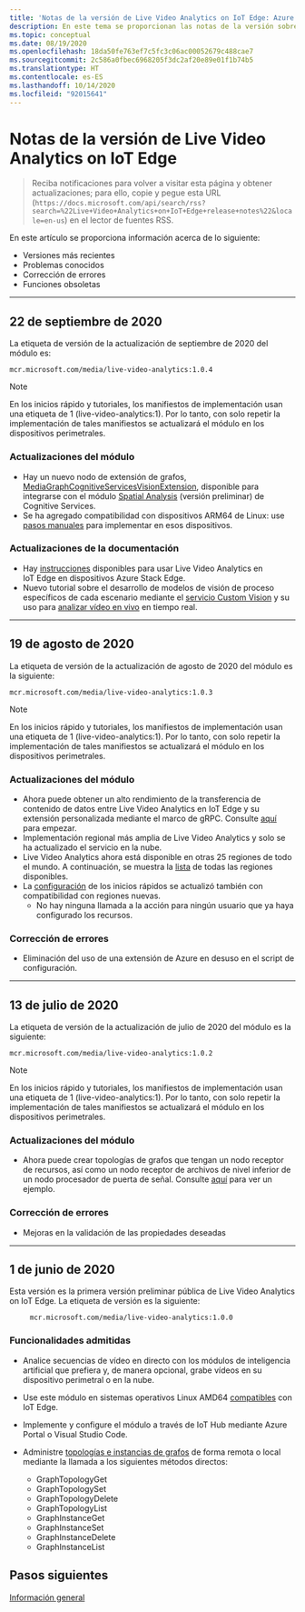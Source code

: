 ```yaml
---
title: 'Notas de la versión de Live Video Analytics on IoT Edge: Azure'
description: En este tema se proporcionan las notas de la versión sobre las mejoras, las versiones, las correcciones de errores y los problemas conocidos de Live Video Analytics on IoT Edge.
ms.topic: conceptual
ms.date: 08/19/2020
ms.openlocfilehash: 18da50fe763ef7c5fc3c06ac00052679c488cae7
ms.sourcegitcommit: 2c586a0fbec6968205f3dc2af20e89e01f1b74b5
ms.translationtype: HT
ms.contentlocale: es-ES
ms.lasthandoff: 10/14/2020
ms.locfileid: "92015641"
---
```

# <a name="live-video-analytics-on-iot-edge-release-notes"></a>Notas de la versión de Live Video Analytics on IoT Edge

>Reciba notificaciones para volver a visitar esta página y obtener actualizaciones; para ello, copie y pegue esta URL (`https://docs.microsoft.com/api/search/rss?search=%22Live+Video+Analytics+on+IoT+Edge+release+notes%22&locale=en-us`) en el lector de fuentes RSS.

En este artículo se proporciona información acerca de lo siguiente:

* Versiones más recientes
* Problemas conocidos
* Corrección de errores
* Funciones obsoletas

<hr width=100%>

## <a name="september-22-2020"></a>22 de septiembre de 2020

La etiqueta de versión de la actualización de septiembre de 2020 del módulo es:

```
mcr.microsoft.com/media/live-video-analytics:1.0.4
```

> [!NOTE]
> En los inicios rápido y tutoriales, los manifiestos de implementación usan una etiqueta de 1 (live-video-analytics:1). Por lo tanto, con solo repetir la implementación de tales manifiestos se actualizará el módulo en los dispositivos perimetrales.

### <a name="module-updates"></a>Actualizaciones del módulo

* Hay un nuevo nodo de extensión de grafos, [MediaGraphCognitiveServicesVisionExtension](spatial-analysis-tutorial.md), disponible para integrarse con el módulo [Spatial Analysis](/legal/cognitive-services/computer-vision/intro-to-spatial-analysis-public-preview) (versión preliminar) de Cognitive Services.
* Se ha agregado compatibilidad con dispositivos ARM64 de Linux: use [pasos manuales](deploy-iot-edge-device.md) para implementar en esos dispositivos.

### <a name="documentation-updates"></a>Actualizaciones de la documentación

* Hay [instrucciones](deploy-azure-stack-edge-how-to.md) disponibles para usar Live Video Analytics en IoT Edge en dispositivos Azure Stack Edge.
* Nuevo tutorial sobre el desarrollo de modelos de visión de proceso específicos de cada escenario mediante el [servicio Custom Vision](https://azure.microsoft.com/services/cognitive-services/custom-vision-service/) y su uso para [analizar vídeo en vivo](custom-vision-tutorial.md) en tiempo real.

<hr width=100%>

## <a name="august-19-2020"></a>19 de agosto de 2020

La etiqueta de versión de la actualización de agosto de 2020 del módulo es la siguiente:

```
mcr.microsoft.com/media/live-video-analytics:1.0.3
```

> [!NOTE]
> En los inicios rápido y tutoriales, los manifiestos de implementación usan una etiqueta de 1 (live-video-analytics:1). Por lo tanto, con solo repetir la implementación de tales manifiestos se actualizará el módulo en los dispositivos perimetrales.

### <a name="module-updates"></a>Actualizaciones del módulo

* Ahora puede obtener un alto rendimiento de la transferencia de contenido de datos entre Live Video Analytics en IoT Edge y su extensión personalizada mediante el marco de gRPC. Consulte [aquí](analyze-live-video-use-your-grpc-model-quickstart.md) para empezar.
* Implementación regional más amplia de Live Video Analytics y solo se ha actualizado el servicio en la nube.  
* Live Video Analytics ahora está disponible en otras 25 regiones de todo el mundo. A continuación, se muestra la [lista](https://azure.microsoft.com/global-infrastructure/services/?products=media-services) de todas las regiones disponibles.  
* La [configuración](https://aka.ms/lva-edge/setup-resources-for-samples) de los inicios rápidos se actualizó también con compatibilidad con regiones nuevas.
    * No hay ninguna llamada a la acción para ningún usuario que ya haya configurado los recursos.

### <a name="bug-fixes"></a>Corrección de errores 

* Eliminación del uso de una extensión de Azure en desuso en el script de configuración.

<hr width=100%>

## <a name="july-13-2020"></a>13 de julio de 2020

La etiqueta de versión de la actualización de julio de 2020 del módulo es la siguiente:

```
mcr.microsoft.com/media/live-video-analytics:1.0.2
```

> [!NOTE]
> En los inicios rápido y tutoriales, los manifiestos de implementación usan una etiqueta de 1 (live-video-analytics:1). Por lo tanto, con solo repetir la implementación de tales manifiestos se actualizará el módulo en los dispositivos perimetrales.

### <a name="module-updates"></a>Actualizaciones del módulo

* Ahora puede crear topologías de grafos que tengan un nodo receptor de recursos, así como un nodo receptor de archivos de nivel inferior de un nodo procesador de puerta de señal. Consulte [aquí](https://github.com/Azure/live-video-analytics/tree/master/MediaGraph/topologies/evr-motion-assets-files) para ver un ejemplo.

### <a name="bug-fixes"></a>Corrección de errores

* Mejoras en la validación de las propiedades deseadas

<hr width=100%>

## <a name="june-1-2020"></a>1 de junio de 2020

Esta versión es la primera versión preliminar pública de Live Video Analytics on IoT Edge. La etiqueta de versión es la siguiente:

```
     mcr.microsoft.com/media/live-video-analytics:1.0.0
```

### <a name="supported-functionalities"></a>Funcionalidades admitidas

* Analice secuencias de vídeo en directo con los módulos de inteligencia artificial que prefiera y, de manera opcional, grabe vídeos en su dispositivo perimetral o en la nube.
* Use este módulo en sistemas operativos Linux AMD64 [compatibles](../../iot-edge/support.md) con IoT Edge.
* Implemente y configure el módulo a través de IoT Hub mediante Azure Portal o Visual Studio Code.
* Administre [topologías e instancias de grafos](media-graph-concept.md#media-graph-topologies-and-instances) de forma remota o local mediante la llamada a los siguientes métodos directos:

    *   GraphTopologyGet
    *   GraphTopologySet
    *   GraphTopologyDelete
    *   GraphTopologyList
    *   GraphInstanceGet
    *   GraphInstanceSet
    *   GraphInstanceDelete
    *   GraphInstanceList

## <a name="next-steps"></a>Pasos siguientes

[Información general](overview.md)